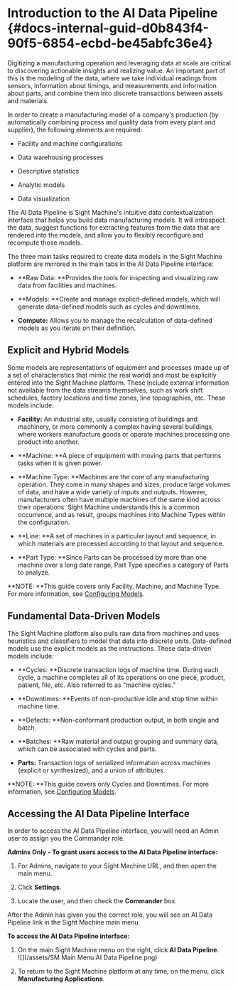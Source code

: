 # Introduction to the AI Data Pipeline {#docs-internal-guid-d0b843f4-90f5-6854-ecbd-be45abfc36e4}

Digitizing a manufacturing operation and leveraging data at scale are critical to discovering actionable insights and realizing value. An important part of this is the modeling of the data, where we take individual readings from sensors, information about timings, and measurements and information about parts, and combine them into discrete transactions between assets and materials.

In order to create a manufacturing model of a company’s production \(by automatically combining process and quality data from every plant and supplier\), the following elements are required:

* Facility and machine configurations

* Data warehousing processes

* Descriptive statistics

* Analytic models

* Data visualization

The AI Data Pipeline is Sight Machine's intuitive data contextualization interface that helps you build data manufacturing models. It will introspect the data, suggest functions for extracting features from the data that are rendered into the models, and allow you to flexibly reconfigure and recompute those models. 

The three main tasks required to create data models in the Sight Machine platform are mirrored in the main tabs in the AI Data Pipeline interface:

* **Raw Data: **Provides the tools for inspecting and visualizing raw data from facilities and machines.

* **Models: **Create and manage explicit-defined models, which will generate data-defined models such as cycles and downtimes.

* **Compute:** Allows you to manage the recalculation of data-defined models as you iterate on their definition.

## Explicit and Hybrid Models

Some models are representations of equipment and processes \(made up of a set of characteristics that mimic the real world\) and must be explicitly entered into the Sight Machine platform. These include external information not available from the data streams themselves, such as work shift schedules, factory locations and time zones, line topographies, etc. These models include:

* **Facility:** An industrial site, usually consisting of buildings and machinery, or more commonly a complex having several buildings, where workers manufacture goods or operate machines processing one product into another.

* **Machine: **A piece of equipment with moving parts that performs tasks when it is given power.

* **Machine Type: **Machines are the core of any manufacturing operation. They come in many shapes and sizes, produce large volumes of data, and have a wide variety of inputs and outputs. However, manufacturers often have multiple machines of the same kind across their operations. Sight Machine understands this is a common occurrence, and as result, groups machines into Machine Types within the configuration.

* **Line: **A set of machines in a particular layout and sequence, in which materials are processed according to that layout and sequence.

* **Part Type: **Since Parts can be processed by more than one machine over a long date range, Part Type specifies a category of Parts to analyze.

**NOTE: **This guide covers only Facility, Machine, and Machine Type. For more information, see [Configuring Models](/configuring-models.md).

## Fundamental Data-Driven Models

The Sight Machine platform also pulls raw data from machines and uses heuristics and classifiers to model that data into discrete units. Data-defined models use the explicit models as the instructions. These data-driven models include:

* **Cycles: **Discrete transaction logs of machine time. During each cycle, a machine completes all of its operations on one piece, product, patient, file, etc. Also referred to as “machine cycles.”

* **Downtimes: **Events of non-productive idle and stop time within machine time.

* **Defects: **Non-conformant production output, in both single and batch.

* **Batches: **Raw material and output grouping and summary data, which can be associated with cycles and parts.

* **Parts:** Transaction logs of serialized information across machines \(explicit or synthesized\), and a union of attributes.

**NOTE: **This guide covers only Cycles and Downtimes. For more information, see [Configuring Models](/configuring-models.md).

## Accessing the AI Data Pipeline Interface

In order to access the AI Data Pipeline interface, you will need an Admin user to assign you the Commander role.

**Admins Only - To grant users access to the AI Data Pipeline interface:**

1. For Admins, navigate to your Sight Machine URL, and then open the main menu.

2. Click **Settings**.

3. Locate the user, and then check the **Commander** box.

After the Admin has given you the correct role, you will see an AI Data Pipeline link in the Sight Machine main menu.

**To access the AI Data Pipeline interface:**

1. On the main Sight Machine menu on the right, click **AI Data Pipeline**.  
   ![](/assets/SM Main Menu AI Data Pipeline.png)

2. To return to the Sight Machine platform at any time, on the menu, click **Manufacturing Applications**.



